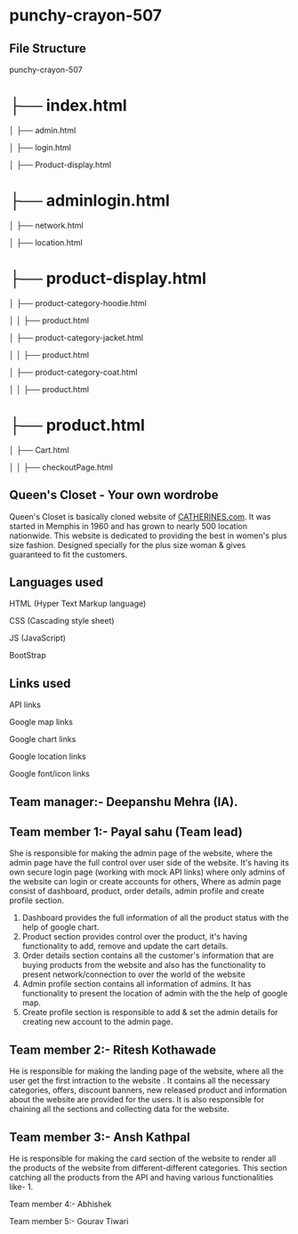 # punchy-crayon-507

## File Structure
punchy-crayon-507

├── index.html
===

│   ├── admin.html 

│   ├── login.html

│   ├── Product-display.html



├── adminlogin.html
===

│   ├── network.html

│   ├── location.html



├── product-display.html
===

│   ├── product-category-hoodie.html

│   │   ├── product.html

│   ├── product-category-jacket.html  

│   │   ├── product.html

│   ├── product-category-coat.html  

│   │   ├── product.html



├── product.html
===

│   ├── Cart.html 

│   │   ├── checkoutPage.html



## Queen's Closet - Your own wordrobe
Queen's Closet is basically cloned website of [CATHERINES.com](https://www.catherines.com/). It was started in Memphis in 1960 and has grown to nearly 500 location nationwide. This website is dedicated to providing the best in women's plus size fashion. Designed specially for the plus size woman & gives guaranteed to fit the customers. 



## Languages used
HTML (Hyper Text Markup language)

CSS (Cascading style sheet)

JS (JavaScript)

BootStrap


## Links used
API links

Google map links

Google chart links

Google location links

Google font/icon links


## Team manager:- Deepanshu Mehra (IA).


## Team member 1:- Payal sahu (Team lead)
She is responsible for making the admin page of the website, where the admin page have the full control over user side of the website. It's having its own secure login page (working with mock API links) where only admins of the website can login or create accounts for others, Where as admin page consist of dashboard, product, order details, admin profile and create profile section. 
1. Dashboard provides the full information of all the product status with the help of google chart.
2. Product section provides control over the product, it's having functionality to add, remove and update the cart details.
3. Order details section contains all the customer's information that are buying products from the website and also has the functionality to present network/connection to over the world of the website
4. Admin profile section contains all information of admins. It has functionality to present the location of admin with the the help of google map.
5. Create profile section is responsible to add & set the admin details for creating new account to the admin page.



## Team member 2:- Ritesh Kothawade
He is responsible for making the landing page of the website, where all the user get the first intraction to the website . It contains all the necessary categories, offers, discount banners, new released product and information about the website are provided for the users. It is also responsible for chaining all the sections and collecting data for the website.


## Team member 3:- Ansh Kathpal
He is responsible for making the card section of the website to render all the products of the website from different-different categories. This section catching all the products from the API and having various functionalities like-
1.


Team member 4:- Abhishek



Team member 5:- Gourav Tiwari

